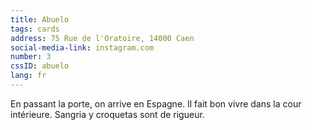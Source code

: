 ```yaml
---
title: Abuelo
tags: cards
address: 75 Rue de l'Oratoire, 14000 Caen
social-media-link: instagram.com
number: 3
cssID: abuelo
lang: fr
---
```


En passant la porte, on arrive en Espagne. Il fait bon vivre dans la cour intérieure. Sangria y croquetas sont de rigueur.
